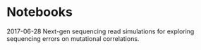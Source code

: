 # Notebooks

2017-06-28 Next-gen sequencing read simulations for exploring sequencing errors on mutational correlations.
